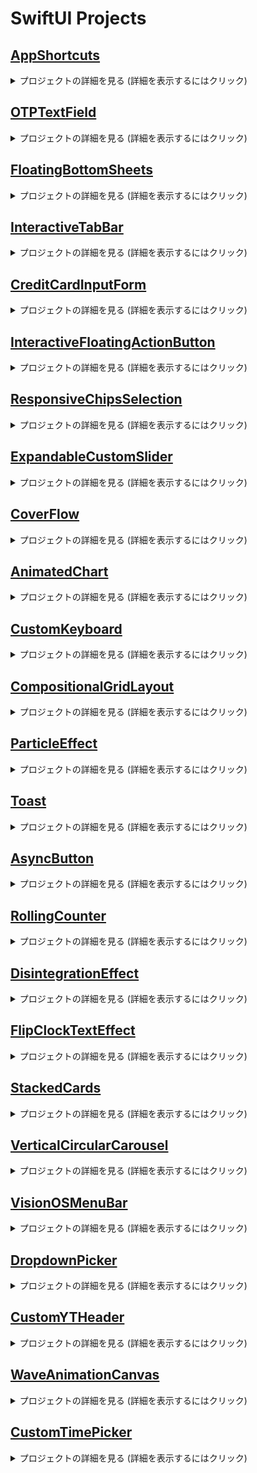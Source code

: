 # SwiftUI Projects

## [AppShortcuts](https://github.com/munsangu/SwiftUI/tree/master/AppShortcuts/AppShortcuts)

<details>
<summary>プロジェクトの詳細を見る (詳細を表示するにはクリック)</summary>

<p align="center"><img src="https://github.com/user-attachments/assets/0b19fd11-322b-4844-a3d0-f52f72af1fb0"></p>
<p align="center">
SwiftUI, SwiftData, AppIntents
</p>

### 主な機能:
- SwiftDataを活用したメモリーデータモデル管理
- AppIntentsを使用したカスタムショートカット統合
- 画像とキャプションを保存するメモリーアプリ
- ホーム画面で見られるメモリーリスト

### 実装の詳細:
- `Memory`モデルにSwiftData `@Model`アノテーションを適用
- `@Attribute(.externalStorage)`を使用して大きな画像データを効率的に管理
- `AddMemoryIntent`を通じたショートカット統合
- `AppShortcutsProvider`プロトコルでシステムショートカットにアプリ機能を公開

### 活用技術:
- SwiftUIを利用したUI構成
- SwiftDataによるデータの永続保存
- AppIntentsフレームワークによるショートカット統合

</details>

## [OTPTextField](https://github.com/munsangu/SwiftUI/tree/master/OTPTextField/OTPTextField)

<details>
<summary>プロジェクトの詳細を見る (詳細を表示するにはクリック)</summary>

<p align="center"><img src="https://github.com/user-attachments/assets/4305edfb-64c1-49e2-9f0a-3d788fd2f8b0"></p>
<p align="center">
SwiftUI, MVVM, TextField
</p>

### 主な機能:
- カスタマイズ可能なOTP/認証コード入力フィールド
- 2つのスタイルをサポート：丸枠（Rounded Border）と下線（Underlined）
- 4桁または6桁のコード入力をサポート
- 入力状態に応じた視覚的フィードバック（入力中、有効、エラー）
- 誤入力時の揺れアニメーション効果

### 実装の詳細:
- MVVMアーキテクチャの適用
- `VerificationFieldViewModel`によるステート管理
- `phaseAnimator`を活用したエラー時の揺れ効果
- テキストフィールドマスキング技法によるユーザー体験の向上
- `.textContentType(.oneTimeCode)`を活用した自動OTP認識のサポート

### 活用技術:
- SwiftUIカスタムビューとアニメーション
- MVVMパターンによる状態管理
- `FocusState`を用いたキーボード管理

</details>

## [FloatingBottomSheets](https://github.com/munsangu/SwiftUI/tree/master/FloatingBottomSheets/FloatingBottomSheets)

<details>
<summary>プロジェクトの詳細を見る (詳細を表示するにはクリック)</summary>

<p align="center"><img src="https://github.com/user-attachments/assets/fc7e4557-5bbe-48d6-b452-d94722b7ff9f"></p>
<p align="center">
SwiftUI, MVVM, Sheet
</p>

### 主な機能:
- フローティングボトムシートのカスタム実装
- 3つのシートタイプをサポート：アラート(Alert)、質問(Question)、リクエスト(Request)
- 各シートタイプ別の異なるデザインとボタン構成
- シートの影効果を除去した滑らかなUI

### 実装の詳細:
- `SheetConfiguration`、`ButtonConfig`、`IconConfig`による構成要素のモジュール化
- `UIViewRepresentable`プロトコルを活用した`SheetShadowRemover`の実装
- `floatingBottomSheet`ビューモディファイア(View Modifier)の拡張
- MVVMアーキテクチャによる状態管理

### 活用技術:
- SwiftUIとUIKitの統合
- ビュー拡張とカスタムモディファイア
- MVVMパターンによるボトムシート状態管理

</details>

## [InteractiveTabBar](https://github.com/munsangu/SwiftUI/tree/master/InteractiveTabBar/InteractiveTabBar)

<details>
<summary>プロジェクトの詳細を見る (詳細を表示するにはクリック)</summary>

<p align="center"><img src="https://github.com/user-attachments/assets/3392f632-f00c-4423-aea1-ab4096189ecc"></p>
<p align="center">
SwiftUI, MVVM, TabBar
</p>

### 主な機能:
- インタラクティブなカスタムタブバーの実装
- ドラッグジェスチャーによるタブ間の切り替え
- 滑らかなアニメーションによるタブ切り替え効果
- iOS 18以上とそれ以下のバージョン両方をサポート

### 実装の詳細:
- GeometryReaderと座標空間(Coordinate Space)を活用したタブ位置の追跡
- `onGeometryChange`カスタムモディファイアによるタブボタン位置の管理
- `matchedGeometryEffect`によるタブ切り替えアニメーションの実装
- 条件付きコードでiOS 18以上では新しいAPIを活用

### 活用技術:
- SwiftUIジェスチャーとアニメーション
- 座標空間とジオメトリリーダー
- MVVMパターンによるタブ状態管理
- 様々なiOSバージョンの互換性処理

</details>

## [CreditCardInputForm](https://github.com/munsangu/SwiftUI/tree/master/CreditCardInputForm/CreditCardInputForm)

<details>
<summary>プロジェクトの詳細を見る (詳細を表示するにはクリック)</summary>

<p align="center"><img src="https://github.com/user-attachments/assets/39fcd2d1-8aee-48c8-b415-4f6d74fd3a5c"></p>
<p align="center">
SwiftUI, Animation, 3D Effects
</p>

### 主な機能:
- インタラクティブなクレジットカード入力フォーム
- カード表面と裏面の3Dフリップアニメーション
- フォーカスされたフィールドに基づいたカード表示の動的な更新
- メッシュグラデーションを使用したリアルなカードデザイン
- フィールドごとのアニメーション強調表示

### 実装の詳細:
- `Card`モデルを使用したカード情報の管理
- カスタム`FlipTransition`モディファイアによる3D回転効果
- `rotation3DEffect`を用いたカードフリップアニメーション
- `FocusState`を活用した入力フィールド間のフォーカス管理
- カスタム文字列拡張機能による自動フォーマット処理（空白挿入、マスク化）

### 活用技術:
- SwiftUI 3Dアニメーションと遷移効果
- カスタムViewModifierによるトランジション実装
- 文字列操作のための拡張機能
- `matchedTransitionSource`によるフォーカスリングのアニメーション
- `contentTransition(.numericText())`による数値変更アニメーション

</details>

## [InteractiveFloatingActionButton](https://github.com/munsangu/SwiftUI/tree/master/InteractiveFloatingActionButton/InteractiveFloatingActionButton)
<details>
<summary>プロジェクトの詳細を見る (詳細を表示するにはクリック)</summary>
<p align="center"><img src="https://github.com/user-attachments/assets/10f4c19c-d732-4580-8dbe-8bc3e37da1ed"></p>
<p align="center">
SwiftUI, MVVM, GestureRecognizers
</p>

### 主な機能:
- ドラッグ可能な浮動アクションボタン
- 展開可能なアクションメニュー
- カスタマイズ可能なアクションアイコンとアニメーション
- ジェスチャー認識による直感的な操作体験

### 実装の詳細:
- MVVMアーキテクチャによるコード設計
- 長押しと同時ドラッグジェスチャーの組み合わせ
- SwiftUIのアニメーションシステムを活用した滑らかな遷移
- カスタムCoordinateSpaceを用いた位置検出
- ResultBuilderパターンによる宣言的なAPI設計

### 活用技術:
- SwiftUIの最新機能を活用したUI構築
- ジェスチャー認識と処理
- カスタムビュー修飾子とアニメーション
- ビジネスロジックの分離とテスト容易性の向上
</details>

## [ResponsiveChipsSelection](https://github.com/munsangu/SwiftUI/tree/master/ResponsiveChipsSelection/ResponsiveChipsSelection)
<details>
<summary>プロジェクトの詳細を見る (詳細を表示するにはクリック)</summary>
<p align="center"><img src="https://github.com/user-attachments/assets/0e9f4294-338c-45bd-8b7f-744ca9ece12b"></p>
<p align="center">
SwiftUI, MVVM, ResponsiveLayout
</p>

### 主な機能:
- レスポンシブなチップ選択UIコンポーネント
- 動的グリッドレイアウトの実装
- アニメーション付き選択状態表示
- 複数選択機能のサポート
- カスタムレイアウトシステムの活用

### 実装の詳細:
- MVVMアーキテクチャパターンによるコード構造化
- SwiftUIのLayoutプロトコルを活用したカスタムチップレイアウト
- ObservableObjectによる状態管理
- ジェネリクスを活用した柔軟なコンテンツ構成
- アニメーションとトランジション効果を適用したインタラクション

### 活用技術:
- SwiftUIの最新機能を活用したUI開発
- カスタムレイアウトアルゴリズムの実装
- 状態管理およびデータバインディング
- 再利用可能なコンポーネント設計
- 拡張可能なアーキテクチャ構造
</details>

## [ExpandableCustomSlider](https://github.com/munsangu/SwiftUI/tree/master/ExpandableCustomSlider/ExpandableCustomSlider)
<details>
<summary>プロジェクトの詳細を見る (詳細を表示するにはクリック)</summary>
<p align="center"><img src="https://github.com/user-attachments/assets/d737376f-6614-4d50-9714-464115257c27"></p>
<p align="center">
SwiftUI, MVVM, カスタムコンポーネント
</p>

### 主な機能:
- ドラッグ時に拡張するインタラクティブスライダーコンポーネント
- カスタマイズ可能なデザイン設定
- スムーズなアニメーショントランジション効果
- 直感的なユーザーインターフェース
- 再利用可能なコンポーネント設計

### 実装の詳細:
- MVVMアーキテクチャパターンによるコード構造化
- SwiftUIのGeometryReaderを活用したサイズベースのレイアウト
- ObservableObjectによる状態管理
- ジェネリクスを活用した柔軟なオーバーレイコンテンツ構成
- アニメーションとトランジション効果を適用したインタラクション

### 活用技術:
- SwiftUIの最新機能を活用したUI開発
- ジェスチャー認識および処理システムの実装
- 状態管理およびデータバインディング
- 再利用可能なコンポーネント設計
- 拡張可能なアーキテクチャ構造
</details>

## [CoverFlow](https://github.com/munsangu/SwiftUI/tree/master/CoverFlow/CoverFlow)
<details>
<summary>プロジェクトの詳細を見る (詳細を表示するにはクリック)</summary>
<p align="center"><img src="https://github.com/user-attachments/assets/9a423e71-612b-498f-842d-5252b28ca7bc"></p>
<p align="center">
SwiftUI, MVVM, カスタムコンポーネント
</p>

### 主な機能:
- ドラッグ時に拡張するインタラクティブスライダーコンポーネント
- カスタマイズ可能なデザイン設定
- スムーズなアニメーショントランジション効果
- 直感的なユーザーインターフェース
- 再利用可能なコンポーネント設計

### 実装の詳細:
- MVVMアーキテクチャパターンによるコード構造化
- SwiftUIのGeometryReaderを活用したサイズベースのレイアウト
- ObservableObjectによる状態管理
- ジェネリクスを活用した柔軟なオーバーレイコンテンツ構成
- アニメーションとトランジション効果を適用したインタラクション

### 活用技術:
- SwiftUIの最新機能を活用したUI開発
- ジェスチャー認識および処理システムの実装
- 状態管理およびデータバインディング
- 再利用可能なコンポーネント設計
- 拡張可能なアーキテクチャ構造
</details>

## [AnimatedChart](https://github.com/munsangu/SwiftUI/tree/master/AnimatedChart/AnimatedChart)
<details>
<summary>プロジェクトの詳細を見る (詳細を表示するにはクリック)</summary>
<p align="center"><img src="https://github.com/user-attachments/assets/acdc63c9-987e-4a11-bab0-2e3b3a8387fc"></p>
<p align="center">
SwiftUI, MVVM, Charts, アニメーション
</p>

### 主な機能:
- 複数のチャートタイプ（棒グラフ、折れ線グラフ、円グラフ）の切り替え
- スムーズなデータアニメーション効果
- インタラクティブなチャートデータ更新
- 直感的なユーザーインターフェース
- 再利用可能なチャートコンポーネント

### 実装の詳細:
- MVVMアーキテクチャパターンによるコード構造化
- SwiftUI Chartsフレームワークを活用したデータビジュアライゼーション
- ObservableObjectによる状態管理
- コンポーネント別のモジュラー設計
- 順次的なアニメーションとトランジション効果

### 活用技術:
- SwiftUI Chartsによるデータビジュアライゼーション
- スプリングアニメーションによる自然な動きの実現
- カスタマイズ可能なチャート表示オプション
- 再利用可能なコンポーネント設計
- 拡張可能なアーキテクチャ構造
</details>

## [CustomKeyboard](https://github.com/munsangu/SwiftUI/tree/master/CustomKeyboard/CustomKeyboard)
<details>
<summary>プロジェクトの詳細を見る (詳細を表示するにはクリック)</summary>
<p align="center"><img src="https://github.com/user-attachments/assets/ee653073-0924-4790-95b2-5fdbee59ca61"></p>
<p align="center">
SwiftUI, MVVM, カスタムキーボード, UIViewControllerRepresentable
</p>

### 主な機能:
- ネイティブなUIとマッチしたカスタムキーボードの実装
- 数字入力用の専用キーボードインターフェース
- スマートな入力フィールドとキーボードの連携
- ピンコード入力に最適化されたデザイン
- 直感的な操作体験の提供

### 実装の詳細:
- MVVMアーキテクチャパターンによるコード構造化
- UIViewControllerRepresentableを活用したUIKitとSwiftUIの統合
- カスタムキーボードの自然な挙動の実現
- コンポーネント分離による再利用性の向上
- FocusStateを用いたキーボード状態管理

### 活用技術:
- SwiftUIとUIKitの橋渡しとなるUIViewControllerRepresentable
- シャドウ効果とモダンなUIデザイン
- カスタムコンポーネントの分離と再利用
- コールバックパターンによるView間の通信
- クリーンなMVVMアーキテクチャの実装
</details>

## [CompositionalGridLayout](https://github.com/munsangu/SwiftUI/tree/master/CompositionalGridLayout/CompositionalGridLayout)
<details>
<summary>プロジェクトの詳細を見る (詳細を表示するにはクリック)</summary>
<p align="center"><img src="https://github.com/user-attachments/assets/d9dcdeef-ae4c-4e5e-af24-a716e66959f2"></p>
<p align="center">
SwiftUI, MVVM, コンポジショナルグリッドレイアウト, アニメーション
</p>

### 主な機能:
- 様々なレイアウトパターンを含む複合的なグリッドの実装
- 動的に列数を変更できるインターフェース
- レイアウト変更時の滑らかなアニメーション効果
- 多様なグリッドパターン（1+2、水平、1+垂直、など）
- 再利用可能なコンポーネント設計

### 実装の詳細:
- MVVMアーキテクチャパターンによるコード構造化
- GroupとGeometryReaderを活用した複合レイアウトの実装
- matchedGeometryEffectを活用した滑らかな遷移アニメーション
- コンポーネント分離によるコードの再利用性向上
- 宣言的UIを実現するためのSwiftUIの活用

### 活用技術:
- SwiftUIの宣言的UIフレームワーク
- 複合的なレイアウトのためのLazyVStackおよびHStack
- 動的レイアウト生成のためのGeometryReader
- アニメーションのためのNamespaceとmatchedGeometryEffect
- Observableパターンを活用した状態管理
- 拡張性のあるMVVMアーキテクチャの実装
</details>

## [ParticleEffect](https://github.com/munsangu/SwiftUI/tree/master/ParticleEffect/ParticleEffect)
<details>
<summary>プロジェクトの詳細を見る (詳細を表示するにはクリック)</summary>
<p align="center"><img src="https://github.com/user-attachments/assets/8512ea90-35f4-4ca7-a491-bb5a7629fa19"></p>
<p align="center">
SwiftUI, MVVM, パーティクルアニメーション, インタラクティブUI
</p>

### 主な機能:
- インタラクティブなボタン操作のためのパーティクルエフェクト実装
- ボタン状態変更に応じた動的パーティクルアニメーション
- カスタマイズ可能なカラーテーマとアイコン
- 滑らかなスプリングアニメーション効果
- 再利用可能なコンポーネントデザイン

### 実装の詳細:
- MVVMアーキテクチャパターンによるコード構造化
- パーティクル生成とアニメーションのためのビューモデルロジック分離
- カスタムボタンコンポーネントによるコード再利用性の向上
- SwiftUIのアニメーションAPIを活用した滑らかな遷移効果
- 状態変化に応じた動的UI更新

### 活用技術:
- SwiftUIの宣言的UIフレームワーク
- MVVMパターンによるビジネスロジックとUIの分離
- 状態管理のためのObservableパターン活用
- 複雑なアニメーションのためのwithAnimation API
- 再利用可能なコンポーネントのためのViewBuilder活用
- インタラクティブなユーザー体験のためのボタンとジェスチャー実装
</details>

## [Toast](https://github.com/munsangu/SwiftUI/tree/master/Toast/Toast)
<details>
<summary>プロジェクトの詳細を見る (詳細を表示するにはクリック)</summary>
<p align="center"><img src="https://github.com/user-attachments/assets/99bf5954-499d-4754-affc-2fd9a58c6690"></p>
<p align="center">
SwiftUI, MVVM, インタラクティブトースト, アダプティブUI
</p>

### 主な機能:
- 様々なタイプのトーストメッセージ対応 (Error, Success, Warning, Apple Like HUD)
- トーストメッセージの展開/縮小インタラクティブ機能
- スワイプによるトースト削除機能
- 複数のトーストメッセージのスタック管理システム
- トーストタイプに応じたアダプティブレイアウト

### 実装の詳細:
- MVVMアーキテクチャパターンによるコード構造化
- トースト生成と管理のためのビューモデルロジック分離
- トーストコンポーネントの再利用性向上のための設計
- SwiftUIのアニメーションAPIを活用した滑らかな遷移効果
- 状態変化に応じた動的UI更新

### 活用技術:
- SwiftUIの宣言的UIフレームワーク
- MVVMパターンによるビジネスロジックとUIの分離
- 状態管理のためのObservableパターン活用
- 複雑なアニメーションのためのwithAnimation API
- 再利用可能なコンポーネントのためのViewBuilder活用
- インタラクティブなユーザー体験のためのジェスチャー実装
- AnyLayoutを活用した動的レイアウト切替
</details>

## [AsyncButton](https://github.com/munsangu/SwiftUI/tree/master/AnimatedStateButton/AnimatedStateButton)
<details>
<summary>プロジェクトの詳細を見る (詳細を表示するにはクリック)</summary>
<p align="center"><img src="https://github.com/user-attachments/assets/d4cd3672-6ca6-491a-9229-9394c101c1d2"></p>
<p align="center">
SwiftUI, MVVM, 非同期処理, アニメーションボタン
</p>

### 主な機能:
- トランザクション状態に応じた動的なボタン表示切替
- 非同期処理中のローディングインジケーター表示
- 状態ごとの色とアイコン変更による視覚的フィードバック
- タップ時の洗練されたスケールアニメーション効果
- 再利用可能なコンポーネント設計

### 実装の詳細:
- MVVMアーキテクチャパターンによるコード構造化
- トランザクション状態管理のためのビューモデルロジック分離
- 非同期処理をSwift Concurrencyモデルで実装
- カスタムスピナーコンポーネントによるローディング表示
- 異なる状態間の滑らかなトランジション

### 活用技術:
- SwiftUIの宣言的UIフレームワーク
- MVVMパターンによるビジネスロジックとUIの分離
- Swift Concurrencyを活用した非同期処理
- 状態管理のためのObservableパターン活用
- 複雑なアニメーションのための.animation修飾子
- カスタムボタンスタイルによるインタラクティブ効果
- 再利用可能なコンポーネント設計
</details>

## [RollingCounter](https://github.com/munsangu/SwiftUI/tree/master/RollingCounter/RollingCounter)
<details>
<summary>プロジェクトの詳細を見る (詳細を表示するにはクリック)</summary>
<p align="center"><img src="https://github.com/user-attachments/assets/02a0ab75-3afd-43e5-a400-cd30e888879d"></p>
<p align="center">
SwiftUI, MVVM, アニメーション, ローリングカウンター
</p>

### 主な機能:
- 数値変更時のスムーズなローリングアニメーション表示
- 桁数の増減に応じた動的なレイアウト調整
- ランダム値生成によるインタラクティブな数値変更
- カスタマイズ可能なフォントとスタイル設定
- エンタープライズレベルのMVVMアーキテクチャ実装

### 実装の詳細:
- MVVMアーキテクチャによるコードの明確な分離
- 数値表示のためのカスタムビューコンポーネント設計
- 各桁の独立したアニメーション制御メカニズム
- インタラクティブスプリングアニメーションによる自然な動き
- ジオメトリリーダーを活用した動的なレイアウト計算

### 活用技術:
- SwiftUIフレームワークによる宣言的UI実装
- Combineフレームワークを用いた反応型プログラミング
- GCD（Grand Central Dispatch）による非同期処理
- カスタムビューモディファイアによるUI拡張
- 階層的プロジェクト構造による保守性の向上
- ジオメトリリーダーによる高度なレイアウト制御
- アニメーションタイミングの精密な調整
- 再利用可能なコンポーネント設計パターン
</details>

## [DisintegrationEffect](https://github.com/munsangu/SwiftUI/tree/master/DisintegrationEffect/DisintegrationEffect)
<details>
<summary>プロジェクトの詳細を見る (詳細を表示するにはクリック)</summary>
<p align="center"><img src="https://github.com/user-attachments/assets/c428e773-2e9a-4125-8029-a12382a98ef4"></p>
<p align="center">
SwiftUI, MVVM, アニメーション, 分解エフェクト
</p>

### 主な機能:
- タップ操作による要素の分解・再構成アニメーション
- パーティクルベースの高度なビジュアルエフェクト
- スムーズな遷移と自然な動きを実現するアニメーション
- カスタマイズ可能な分解・再構成エフェクト
- エンタープライズレベルのMVVMアーキテクチャ実装

### 実装の詳細:
- MVVMアーキテクチャによるコードの明確な分離
- UIKitとSwiftUIの連携によるスナップショット機能
- パーティクルシステムによる複雑なアニメーション制御
- ビューの分解・再構成を実現する高度なアルゴリズム
- マルチスレッド処理による高パフォーマンスの実現

### 活用技術:
- SwiftUIフレームワークによる宣言的UI実装
- カスタムビューモディファイアによる再利用可能なエフェクト
- GCD（Grand Central Dispatch）とTaskによる非同期処理
- UIGraphicsImageRendererを活用した画像処理
- 階層的プロジェクト構造による保守性の向上
- アニメーションタイミングの精密な調整
- パーティクルベースのビジュアルエフェクト実装
- 再利用可能なコンポーネント設計パターン
</details>

## [FlipClockTextEffect](https://github.com/munsangu/SwiftUI/tree/master/FlipClockTextEffect/FlipClockTextEffect)
<details>
<summary>プロジェクトの詳細を見る (詳細を表示するにはクリック)</summary>
<p align="center"><img src="https://github.com/user-attachments/assets/27cb9ddc-5fdb-428e-8745-f10cde6791b8"></p>
<p align="center">
SwiftUI, MVVM, アニメーション, フリップ時計, 3Dエフェクト
</p>

### 主な機能:
- リアルタイムでの時:分:秒表示フリップアニメーション
- 時間の各桁が独立して3D回転するアニメーション効果
- 24時間形式での時刻表示
- スムーズな遷移アニメーションと自然な動き
- エンタープライズレベルのMVVMアーキテクチャ実装

### 実装の詳細:
- MVVMアーキテクチャによるコードの明確な分離
- 時間の各桁に対する独立した3D回転アニメーション
- UIの各パーツを分割・再利用可能なコンポーネント設計
- カスタム修飾子によるアニメーショントランジション制御
- 1秒ごとの正確な時刻更新メカニズム

### 活用技術:
- SwiftUIフレームワークによる宣言的UI実装
- Combineフレームワークを用いたリアクティブプログラミング
- ポートレートモード固定による最適なUX設計
- 3D回転エフェクトによる高度なアニメーション処理
- カスタムビューモディファイアによるUI拡張
- 階層的プロジェクト構造による保守性の向上
- タイマーベースの時間更新システム
- 時間変更検出による効率的なUI更新メカニズム
- モノスペースフォントによる一貫したレイアウト制御
- デバイス回転に対応した適応型レイアウト設計
</details>

## [StackedCards](https://github.com/munsangu/SwiftUI/tree/master/StackedCards/StackedCards)
<details>
<summary>プロジェクトの詳細を見る (詳細を表示するにはクリック)</summary>
<p align="center"><img src="https://github.com/user-attachments/assets/0283f89d-a9dd-4504-9129-e9cd00346626"></p>
<p align="center">
SwiftUI, MVVM, アニメーション, スタックカード, 視覚効果
</p>

### 主な機能:
- 水平スクロールによるカードスタッキング効果
- カードが重なり合う3D視覚効果
- 回転と拡大縮小を組み合わせたユニークな遷移効果
- スクロールインジケーターの表示/非表示オプション
- 回転効果のオン/オフ設定機能

### 実装の詳細:
- MVVMアーキテクチャによるコードの明確な分離
- GeometryReaderを活用した正確なスクロール位置の追跡
- UIコンポーネントの再利用可能な設計
- カスタムZインデックス計算によるカードの重なり順序制御
- VisualEffectモディファイアを使用した複合的なアニメーション効果
- スナッピーアニメーションによる自然な動きの実現
- ページングスクロール動作による直感的なユーザー体験

### 活用技術:
- SwiftUIフレームワークによる宣言的UI実装
- ObservableObjectを使用したリアクティブな状態管理
- UIパラメータのリアルタイム制御
- カスタムジオメトリ計算による高度な視覚効果
- カードのパラメータ化された回転と拡大縮小効果
- ページングスクロール動作の最適化
- スクロールインジケーターの動的制御
- 階層的プロジェクト構造による保守性の向上
- カラーグラデーションによる視覚的エンゲージメントの向上
- エンタープライズ品質のコード構造と分離
</details>

## [VerticalCircularCarousel](https://github.com/munsangu/SwiftUI/tree/master/VerticalCircularCarousel/VerticalCircularCarousel)
<details>
<summary>プロジェクトの詳細を見る (詳細を表示するにはクリック)</summary>
<p align="center"><img src="https://github.com/user-attachments/assets/1684c232-7066-4043-b493-447238816583"></p>
<p align="center">
SwiftUI, MVVM, アニメーション, 円形カード配置, 視覚効果
</p>

### 主な機能:
- 垂直スクロールによるカードの円形配置効果
- カードが重なり合う3D視覚効果
- 回転と位置調整を組み合わせたユニークな遷移効果
- スクロールインジケーターの表示/非表示オプション
- カード選択機能による直感的なユーザーインターフェース

### 実装の詳細:
- MVVMアーキテクチャによるコードの明確な分離
- GeometryReaderを活用した正確なスクロール位置の追跡
- UIコンポーネントの再利用可能な設計
- カスタム回転計算によるカードの動的な配置
- VisualEffectモディファイアを使用した複合的なアニメーション効果
- スナッピーアニメーションによる自然な動きの実現
- ページングスクロール動作による直感的なユーザー体験

### 活用技術:
- SwiftUIフレームワークによる宣言的UI実装
- ObservableObjectを使用したリアクティブな状態管理
- UIパラメータのリアルタイム制御
- カスタムジオメトリ計算による高度な視覚効果
- カードのパラメータ化された回転効果
- ページングスクロール動作の最適化
- スクロールインジケーターの動的制御
- 階層的プロジェクト構造による保守性の向上
- カラーグラデーションによる視覚的エンゲージメントの向上
- エンタープライズ品質のコード構造と分離
</details>

## [VisionOSMenuBar](https://github.com/munsangu/SwiftUI/tree/master/VisionOSMenuBar/VisionOSMenuBar)
<details>
<summary>プロジェクトの詳細を見る (詳細を表示するにはクリック)</summary>
<p align="center">
  <img src="https://github.com/user-attachments/assets/b7aff230-9adc-4983-a62a-9281ba3d9133">
  <img src="https://github.com/user-attachments/assets/b3e46805-8ba8-4d75-af82-db8078864daa">
</p>
<p align="center">
SwiftUI, MVVM, VisionOS風UI, アニメーション, メニューコントロール
</p>

### 主な機能:
- VisionOS風のスタイリングとインターフェース
- モダンなメニューコントロールシステム
- 美しいアニメーションでの状態遷移
- 洗練されたぼかし効果とオーバーレイ
- 特殊な視覚効果を適用したカスタムUI要素
- 直感的なノート管理インターフェース

### 実装の詳細:
- MVVMアーキテクチャによるクリーンな責任分離
- ジオメトリリーダーを活用した正確な位置計算
- カスタムViewモディファイアによる再利用可能なコンポーネント
- 複合的な視覚効果のためのレイヤー処理
- アニメーションの連鎖による滑らかなUI遷移
- レスポンシブデザインによる適応型レイアウト
- カスタムシャドウとマテリアルエフェクトの組み合わせ

### 活用技術:
- SwiftUIフレームワークによる宣言的UI実装
- ObservableObjectによるリアクティブな状態管理
- GeometryPreferenceを使用した高度なレイアウト調整
- カスタム拡張機能によるSwiftUIの機能拡張
- 階層的ビュー構造による保守性の向上
- 定数管理による一貫したUIパラメータ
- アクセシビリティに配慮したインターフェース設計
- アニメーションパラメータの微調整による自然な動き
- マテリアルデザインの原則を応用したUI要素
- エンタープライズ品質のコード構造と明確な責任分離
</details>

## [DropdownPicker](https://github.com/munsangu/SwiftUI/tree/master/DropdownPicker/DropdownPicker)
<details>
<summary>プロジェクトの詳細を見る (詳細を表示するにはクリック)</summary>
<p align="center"><img src="https://github.com/user-attachments/assets/a3e6b92e-2a62-4cc4-b203-89316f570c83"></p>
<p align="center">
SwiftUI, MVVM, カスタムドロップダウン, アニメーション, UI/UXデザイン
</p>

### 主な機能:
- スムーズなアニメーションを備えたカスタムドロップダウンメニュー
- モダンなUI/UXデザイン
- MVVMアーキテクチャの実装
- タップ操作によるインタラクティブな要素
- バックグラウンドのぼかし効果とオーバーレイ
- 項目選択時の視覚的フィードバック

### 実装の詳細:
- MVVMパターンに基づいたクリーンなコード構造
- ジオメトリリーダーを使用した正確な位置調整
- カスタムビュー修飾子による再利用可能なUI実装
- アニメーションシーケンスの最適化
- スクロール位置の追跡と管理
- カスタムマスクとシェイプの適用
- 背景オーバーレイの洗練された実装

### 活用技術:
- SwiftUIフレームワーク
- ObservableObject
- カスタムビュー修飾子
- ジオメトリリーダーによる位置計算
- アニメーションとトランジション
- スクロールビューとスクロールターゲット
- カスタムマスク効果
- 条件付きビュー表示
- ビュー階層の効果的な管理
- 安全エリアの適切な処理
- UIコンポーネントの再利用性向上
</details>

## [CustomYTHeader](https://github.com/munsangu/SwiftUI/tree/master/CustomYTHeader/CustomYTHeader)
<details>
<summary>プロジェクトの詳細を見る (詳細を表示するにはクリック)</summary>
<p align="center"><img src="https://github.com/user-attachments/assets/14a6bb9d-b7a4-492f-b721-950cd9969098"></p>
<p align="center">
SwiftUI, MVVM, スクロールアニメーション, UI/UXデザイン, YouTubeスタイルヘッダー
</p>

### 主な機能:
- YouTubeスタイルのスクロール追従ヘッダー
- スクロール方向に基づいた自動表示/非表示アニメーション
- MVVMアーキテクチャによる設計
- 効率的なスクロール位置検出と追跡
- スケルトンローディングUI
- スクロール停止時の自然なスナップ効果

### 実装の詳細:
- MVVMパターンによるビジネスロジックと表示の分離
- 再利用可能なスクロール検出モディファイア
- スクロールフェーズの変化に応じた洗練されたアニメーション
- GeometryReaderを活用した正確な位置計算
- カスタムExtensionによるコード再利用性の向上
- スケルトンUIによるエレガントなローディング表現
- コンポーネント分割による保守性の向上

### 活用技術:
- SwiftUIフレームワーク
- ObservableObjectとStateObject
- カスタムViewModifier
- スクロール状態追跡と処理
- アニメーションとトランジション
- GeometryProxyを活用した位置計算
- スクロールフェーズ検出
- カスタムPreferenceKey
- ビューコンポーネントの分離
- 安全エリアの適切な処理
- スケルトンローディングパターン
- バウンス効果を考慮したオフセット計算
</details>

## [WaveAnimationCanvas](https://github.com/munsangu/SwiftUI/tree/master/CanvasApp/CanvasApp)
<details>
<summary>プロジェクトの詳細を見る (詳細を表示するにはクリック)</summary>
<p align="center"><img src="https://github.com/user-attachments/assets/46241dd9-34cd-4174-9b1e-9d6e0dc27e4d"></p>
<p align="center">
SwiftUI, MVVM, Canvas API, タイムラインアニメーション, 波形エフェクト
</p>

### 主な機能:
- Canvas APIを活用した流動的な波形アニメーション
- 複数のレイヤーによる深度と立体感の表現
- トグルによるインタラクティブな色彩変化
- MVVMアーキテクチャによる設計
- 効率的なアニメーションレンダリング
- リアルタイムの波形変化と動き

### 実装の詳細:
- MVVMパターンによるビジネスロジックと表示の分離
- TimelineViewを活用したフレームベースアニメーション
- Canvas APIを使用した高パフォーマンス描画
- 再利用可能な波形コンポーネント
- アニメーション方向の反転による重層的な視覚効果
- Combineフレームワークを活用したデータバインディング
- コンポーネント分割による保守性の向上
- 色彩の透明度を活用した深度表現

### 活用技術:
- SwiftUIフレームワーク
- Canvas APIによる高度な描画
- TimelineViewによるアニメーション制御
- ObservableObjectとStateObject
- Combineによるデータフロー管理
- 波形生成アルゴリズム
- パスベースのグラフィック描画
- 複数レイヤーのコンポジション
- UIのコンポーネント化
- 時間ベースのアニメーション計算
- 色彩と透明度の効果的な活用
- トグルによるインタラクティブ制御
</details>

## [CustomTimePicker](https://github.com/munsangu/SwiftUI/tree/master/CustomTimePicker/CustomTimePicker)

<details>
<summary>プロジェクトの詳細を見る (詳細を表示するにはクリック)</summary>

<p align="center"><img src="https://github.com/user-attachments/assets/c4f633d5-0574-455c-bc35-93ebaeb9defc"></p>

<p align="center">
SwiftUI, MVVM, UIKitインテグレーション, カスタムピッカー, エンタープライズアーキテクチャ
</p>

### 主な機能:
- カスタマイズされたホイールスタイルのタイムピッカー
- 時間、分、秒の個別選択機能
- UIPickerViewのインジケーターを非表示にする高度なカスタマイズ
- MVVMアーキテクチャによる設計
- UIKitとSwiftUIの統合
- エンタープライズレベルのコード構造

### 実装の詳細:
- MVVMパターンによるビジネスロジックと表示の分離
- UIViewRepresentableを活用したUIKitコンポーネントの統合
- 再利用可能なピッカーコンポーネント
- 明確に定義された責任分担
- Combineフレームワークを活用したデータバインディング
- コンポーネント分割による保守性の向上
- 入力値の検証と制約

### 活用技術:
- SwiftUIフレームワーク
- UIViewRepresentableによるUIKit統合
- ObservableObjectとStateObject
- Combineによるデータフロー管理
- カスタムピッカーインターフェース
- UIKitコンポーネントの拡張
- バインディングとパブリッシャー
- プロパティラッパーの効果的な活用
- ViewBuilderによるカスタムコンポーネント
- モジュール化された設計
- 堅牢なエラー処理
- エンタープライズレベルのドキュメンテーション
</details>
